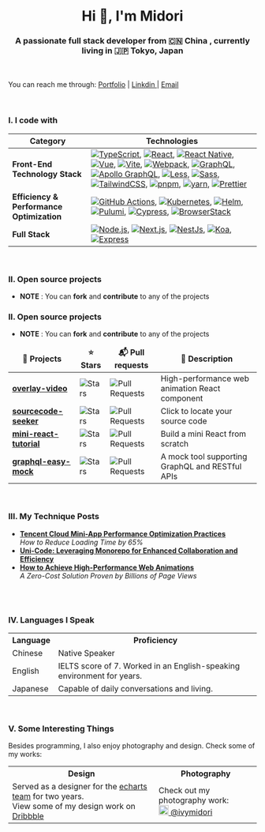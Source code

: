 <h1 align="center">Hi 👋, I'm Midori<a href="#"><a/></h1>
<h3 align="center">A passionate full stack developer from 🇨🇳 <b>China</b> , currently living in 🇯🇵 <b>Tokyo, Japan</b></h3>

　<p>You can reach me through: <a href="https://midori-portfolio.vercel.app/">Portfolio</a>   | <a href="https://www.linkedin.com/in/yu-tian-535a89262/">Linkdin </a>  |  <a href="mailto:ceadatian@gmail.com">Email</a> </p>


<br>
<h3>I. I code with</h3>

<table>
  <thead>
    <tr>
      <th>Category</th>
      <th>Technologies</th>
    </tr>
  </thead>
  <tbody>
    <tr>
      <td><b>Front-End Technology Stack</b></td>
      <td>
        <a href="https://www.typescriptlang.org/" target="_blank"><img alt="TypeScript" src="https://img.shields.io/badge/-TypeScript-3178C6?style=flat-square&logo=typescript&logoColor=white" /></a>,
        <a href="https://reactjs.org/" target="_blank"><img alt="React" src="https://img.shields.io/badge/-React-61DAFB?style=flat-square&logo=react&logoColor=white" /></a>, 
        <a href="https://reactnative.dev/" target="_blank"><img alt="React Native" src="https://img.shields.io/badge/-React_Native-61DAFB?style=flat-square&logo=react&logoColor=white" /></a>, 
        <a href="https://vuejs.org/" target="_blank"><img alt="Vue" src="https://img.shields.io/badge/-Vue-4FC08D?style=flat-square&logo=vuedotjs&logoColor=white" /></a>,
        <a href="https://vitejs.dev/" target="_blank"><img alt="Vite" src="https://img.shields.io/badge/-Vite-646CFF?style=flat-square&logo=vite&logoColor=white" /></a>,
        <a href="https://webpack.js.org/" target="_blank"><img alt="Webpack" src="https://img.shields.io/badge/-Webpack-8DD6F9?style=flat-square&logo=webpack&logoColor=white" /></a>, 
        <a href="https://graphql.org/" target="_blank"><img alt="GraphQL" src="https://img.shields.io/badge/-GraphQL-E10098?style=flat-square&logo=graphql&logoColor=white" /></a>, 
        <a href="https://www.apollographql.com/" target="_blank"><img alt="Apollo GraphQL" src="https://img.shields.io/badge/-Apollo%20GraphQL-311C87?style=flat-square&logo=apollo-graphql&logoColor=white" /></a>, 
        <a href="http://lesscss.org/" target="_blank"><img alt="Less" src="https://img.shields.io/badge/-Less-1D365D?style=flat-square&logo=less&logoColor=white" /></a>, 
        <a href="https://sass-lang.com/" target="_blank"><img alt="Sass" src="https://img.shields.io/badge/-Sass-CC6699?style=flat-square&logo=sass&logoColor=white" /></a>, 
        <a href="https://tailwindcss.com/" target="_blank"><img alt="TailwindCSS" src="https://img.shields.io/badge/-TailwindCSS-38B2AC?style=flat-square&logo=tailwindcss&logoColor=white" /></a>, 
        <a href="https://pnpm.io/" target="_blank"><img alt="pnpm" src="https://img.shields.io/badge/-pnpm-F69220?style=flat-square&logo=pnpm&logoColor=white" /></a>, 
        <a href="https://yarnpkg.com/" target="_blank"><img alt="yarn" src="https://img.shields.io/badge/-yarn-2C8EBB?style=flat-square&logo=yarn&logoColor=white" /></a>, 
        <a href="https://prettier.io/" target="_blank"><img alt="Prettier" src="https://img.shields.io/badge/-Prettier-F7B93E?style=flat-square&logo=prettier&logoColor=white" /></a>
      </td>
    </tr>
    <tr>
      <td><b>Efficiency & Performance Optimization</b></td>
      <td>
        <a href="https://github.com/features/actions" target="_blank"><img alt="GitHub Actions" src="https://img.shields.io/badge/-Github_Actions-2088FF?style=flat-square&logo=github-actions&logoColor=white" /></a>, 
        <a href="https://kubernetes.io/" target="_blank"><img alt="Kubernetes" src="https://img.shields.io/badge/-Kubernetes-326CE5?style=flat-square&logo=kubernetes&logoColor=white" /></a>,
        <a href="https://helm.sh/" target="_blank"><img alt="Helm" src="https://img.shields.io/badge/-Helm -0F1689?style=flat-square&logo=helm&logoColor=white" /></a>,
        <a href="https://www.pulumi.com/" target="_blank"><img alt="Pulumi" src="https://img.shields.io/badge/-Pulumi-775CC7?style=flat-square&logo=pulumi&logoColor=white" /></a>,
        <a href="https://www.cypress.io/" target="_blank"><img alt="Cypress" src="https://img.shields.io/badge/-Cypress-17202C?style=flat-square&logo=cypress&logoColor=white" /></a>,
        <a href="https://www.browserstack.com/" target="_blank"><img alt="BrowserStack" src="https://img.shields.io/badge/-BrowserStack-1A6BFF?style=flat-square&logo=browserstack&logoColor=white" /></a>
      </td>
    </tr>
    <tr>
      <td><b>Full Stack</b></td>
      <td>
        <a href="https://nodejs.org/" target="_blank"><img alt="Node.js" src="https://img.shields.io/badge/-Node.js-339933?style=flat-square&logo=Node.js&logoColor=white" /></a>, 
        <a href="https://nextjs.org/" target="_blank"><img alt="Next.js" src="https://img.shields.io/badge/-Next.js-000000?style=flat-square&logo=nextdotjs&logoColor=white" /></a>,
        <a href="https://nestjs.com/" target="_blank"><img alt="NestJs" src="https://img.shields.io/badge/-NestJs-E0234E?style=flat-square&logo=nestjs&logoColor=white" /></a>,
        <a href="https://koajs.com/" target="_blank"><img alt="Koa" src="https://img.shields.io/badge/-Koa-33333D?style=flat-square&logo=koa&logoColor=white" /></a>,
        <a href="https://expressjs.com/" target="_blank"><img alt="Express" src="https://img.shields.io/badge/-Express-000000?style=flat-square&logo=express&logoColor=white" /></a>
      </td>
    </tr>
  </tbody>
</table>
<br>
<h3>II. Open source projects</h3>

- **NOTE** : You can **fork** and **contribute** to any of the projects 
<h3>II. Open source projects</h3>

- **NOTE** : You can **fork** and **contribute** to any of the projects 

<table>
  <thead align="center">
    <tr border: none;>
      <td><b>🎁 Projects</b></td>
      <td><b>⭐ Stars</b></td>
      <td><b>📬 Pull requests</b></td>
      <td><b>📜 Description</b></td>
    </tr>
  </thead>
  <tbody>
    <tr>
      <td><a href="https://github.com/midori-profile/overlay-video"><b>overlay-video</b></a></td>
      <td><img alt="Stars" src="https://img.shields.io/github/stars/midori-profile/overlay-video?style=flat-square&labelColor=343b41"/></td>
      <td><img alt="Pull Requests" src="https://img.shields.io/github/issues-pr/midori-profile/overlay-video?style=flat-square&labelColor=343b41"/></td>
      <td>High-performance web animation React component</td>
    </tr>
    <tr>
      <td><a href="https://github.com/midori-profile/sourcecode-seeker"><b>sourcecode-seeker</b></a></td>
      <td><img alt="Stars" src="https://img.shields.io/github/stars/midori-profile/sourcecode-seeker?style=flat-square&labelColor=343b41"/></td>
      <td><img alt="Pull Requests" src="https://img.shields.io/github/issues-pr/midori-profile/sourcecode-seeker?style=flat-square&labelColor=343b41"/></td>
      <td>Click to locate your source code</td>
    </tr>
    <tr>
      <td><a href="https://github.com/midori-profile/mini-react-tutorial"><b>mini-react-tutorial</b></a></td>
      <td><img alt="Stars" src="https://img.shields.io/github/stars/midori-profile/mini-react-tutorial?style=flat-square&labelColor=343b41"/></td>
      <td><img alt="Pull Requests" src="https://img.shields.io/github/issues-pr/midori-profile/mini-react-tutorial?style=flat-square&labelColor=343b41"/></td>
      <td>Build a mini React from scratch</td>
    </tr>
    <tr>
      <td><a href="https://github.com/midori-profile/graphql-easy-mock"><b>graphql-easy-mock</b></a></td>
      <td><img alt="Stars" src="https://img.shields.io/github/stars/midori-profile/graphql-easy-mock?style=flat-square&labelColor=343b41"/></td>
      <td><img alt="Pull Requests" src="https://img.shields.io/github/issues-pr/midori-profile/graphql-easy-mock?style=flat-square&labelColor=343b41"/></td>
      <td>A mock tool supporting GraphQL and RESTful APIs</td>
    </tr>
  </tbody>
</table>

<br>
<h3>III. My Technique Posts</h3>
<ul>
  <li>
    <a href="https://midori-portfolio.vercel.app/blog/performance"><b>Tencent Cloud Mini-App Performance Optimization Practices</b></a><br/>
    <i>How to Reduce Loading Time by 65%</i>
  </li>
  <li>
    <a href="https://midori-portfolio.vercel.app/blog/uni-code"><b>Uni-Code: Leveraging Monorepo for Enhanced Collaboration and Efficiency</b></a>
  </li>
  <li>
    <a href="https://midori-portfolio.vercel.app/blog/web-animation"><b>How to Achieve High-Performance Web Animations</b></a><br/>
    <i>A Zero-Cost Solution Proven by Billions of Page Views</i>
  </li>
</ul>
<br>

<br>
<h3>IV. Languages I Speak</h3>
<table>
  <tr>
    <th>Language</th>
    <th>Proficiency</th>
  </tr>
  <tr>
    <td>Chinese</td>
    <td>Native Speaker</td>
  </tr>
  <tr>
    <td>English</td>
    <td>IELTS score of 7. Worked in an English-speaking environment for years.</td>
  </tr>
  <tr>
    <td>Japanese</td>
    <td>Capable of daily conversations and living.</td>
  </tr>
</table>
<br>
<h3>V. Some Interesting Things</h3>
<p>Besides programming, I also enjoy photography and design. Check some of my works:</p>

<table>
  <tr>
    <th>Design</th>
    <th>Photography</th>
  </tr>
  <tr>
    <td>
      Served as a designer for the <a href="https://echarts.apache.org/" target="_blank">echarts team</a> for two years. <br>View some of my design work on 
      <a href="https://dribbble.com/midori123321" target="_blank">Dribbble</a>
    </td>
    <td>
      Check out my photography work: <br>
      <a href="https://www.instagram.com/ivymidori/" target="_blank"><img src="https://upload.wikimedia.org/wikipedia/commons/thumb/e/e7/Instagram_logo_2016.svg/1024px-Instagram_logo_2016.svg.png" width="20"/> @ivymidori</a>
    </td>
  </tr>
</table>
